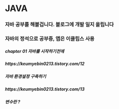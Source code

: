 # JAVA

<h3>자바 공부를 해볼겁니다. 블로그에 개발 일지 올립니다</h3>

<h3>자바의 정석으로 공부중, 앱은 이클립스 사용</h3>
<h5>chapter 01 자바를 시작하기전에</h5>
<h5>https://keumyebin0213.tistory.com/12</h5>

<h5>자바 환경설정 구축하기</h5>
<h5>https://keumyebin0213.tistory.com/13</h5>

<h5>변수란 ?</h5>

